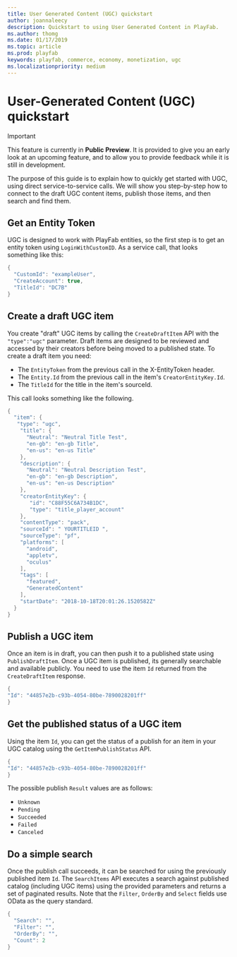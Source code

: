 ```yaml
---
title: User Generated Content (UGC) quickstart
author: joannaleecy
description: Quickstart to using User Generated Content in PlayFab.
ms.author: thomg
ms.date: 01/17/2019
ms.topic: article
ms.prod: playfab
keywords: playfab, commerce, economy, monetization, ugc
ms.localizationpriority: medium
---
```


# User-Generated Content (UGC) quickstart

> [!IMPORTANT]
> This feature is currently in **Public Preview**. It is provided to give you an early look at an upcoming feature, and to allow you to provide feedback while it is still in development.

The purpose of this guide is to explain how to quickly get started with UGC, using direct service-to-service calls. We will show you step-by-step how to connect to the draft UGC content items, publish those items, and then search and find them.

## Get an Entity Token

UGC is designed to work with PlayFab entities, so the first step is to get an entity token using `LoginWithCustomID`. As a service call, that looks something like this:

```csharp
{
  "CustomId": "exampleUser",
  "CreateAccount": true,
  "TitleId": "DC7B"
}
```

## Create a draft UGC item

You create "draft" UGC items by calling the `CreateDraftItem` API with the ``"type":"ugc"`` parameter. Draft items are designed to be reviewed and accessed by their creators before being moved to a published state. To create a draft item you need:

- The `EntityToken` from the previous call in the X-EntityToken header.
- The `Entity.Id` from the previous call in the item's `CreatorEntityKey.Id`.
- The `TitleId` for the title in the item's sourceId.

This call looks something like the following.

```csharp
{
  "item": {
   "type": "ugc",
    "title": {
      "Neutral": "Neutral Title Test",
      "en-gb": "en-gb Title",
      "en-us": "en-us Title"
    },
    "description": {
      "Neutral": "Neutral Description Test",
      "en-gb": "en-gb Description",
      "en-us": "en-us Description"
    },
    "creatorEntityKey": {
       "id": "C88F55C6A734B1DC",
       "type": "title_player_account"
    },
    "contentType": "pack",
    "sourceId": " YOURTITLEID ",
    "sourceType": "pf",
    "platforms": [
      "android",
      "appletv",
      "oculus"
    ],
    "tags": [
      "featured",
      "GeneratedContent"
    ],
    "startDate": "2018-10-18T20:01:26.1520582Z"
  }
}
```

## Publish a UGC item

Once an item is in draft, you can then push it to a published state using `PublishDraftItem`. Once a UGC item is published, its generally searchable and available publicly. You need to use the item `Id` returned from the `CreateDraftItem` response.

```csharp
{
"Id": "44857e2b-c93b-4054-80be-7890028201ff"
}
```

## Get the published status of a UGC item

Using the item `Id`, you can get the status of a publish for an item in your UGC catalog using the `GetItemPublishStatus` API.

```csharp
{
"Id": "44857e2b-c93b-4054-80be-7890028201ff"
}
```

The possible publish `Result` values are as follows:

- `Unknown`
- `Pending`
- `Succeeded`
- `Failed`
- `Canceled`


## Do a simple search

Once the publish call succeeds, it can be searched for using the previously published item `Id`. The `SearchItems` API executes a search against published catalog (including UGC items) using the provided parameters and returns a set of paginated results. Note that the `Filter`, `OrderBy` and `Select` fields use OData as the query standard.

```csharp
{
  "Search": "",
  "Filter": "",
  "OrderBy": "",
  "Count": 2
}
```
